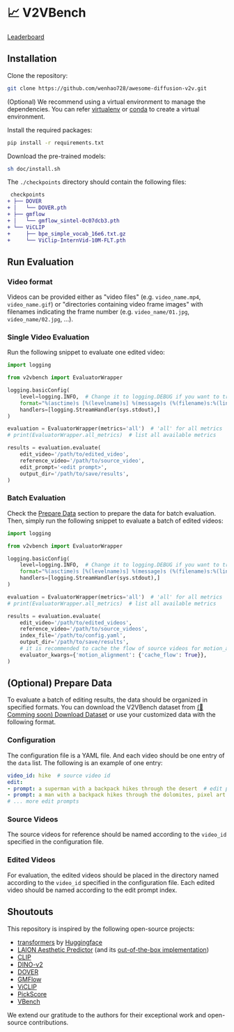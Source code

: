 # 📈 V2VBench
[Leaderboard](./leaderboard.md)

## Installation
Clone the repository:
```bash
git clone https://github.com/wenhao728/awesome-diffusion-v2v.git
```

(Optional) We recommend using a virtual environment to manage the dependencies. You can refer [virtualenv](https://virtualenv.pypa.io/en/latest/user_guide.html) or [conda](https://conda.io/projects/conda/en/latest/user-guide/tasks/manage-environments.html#activating-an-environment) to create a virtual environment.

Install the required packages:
```bash
pip install -r requirements.txt
```

Download the pre-trained models:
```bash
sh doc/install.sh
```
The `./checkpoints` directory should contain the following files:
```diff
 checkpoints
+ ├── DOVER
+ │   └── DOVER.pth
+ ├── gmflow
+ │   └── gmflow_sintel-0c07dcb3.pth
+ └── ViCLIP
+     ├── bpe_simple_vocab_16e6.txt.gz
+     └── ViClip-InternVid-10M-FLT.pth
```

## Run Evaluation
### Video format
Videos can be provided either as "video files" (e.g. `video_name.mp4`, `video_name.gif`) or "directories containing video frame images" with filenames indicating the frame number (e.g. `video_name/01.jpg`, `video_name/02.jpg`, ...).

### Single Video Evaluation
Run the following snippet to evaluate one edited video:
```python
import logging

from v2vbench import EvaluatorWrapper

logging.basicConfig(
    level=logging.INFO,  # Change it to logging.DEBUG if you want to troubleshoot
    format="%(asctime)s [%(levelname)s] %(message)s (%(filename)s:%(lineno)d)",
    handlers=[logging.StreamHandler(sys.stdout),]
)

evaluation = EvaluatorWrapper(metrics='all')  # 'all' for all metrics
# print(EvaluatorWrapper.all_metrics)  # list all available metrics

results = evaluation.evaluate(
    edit_video='/path/to/edited_video',
    reference_video='/path/to/source_video',
    edit_prompt='<edit prompt>',
    output_dir='/path/to/save/results',
)
```

### Batch Evaluation
Check the [Prepare Data](#optional-prepare-data) section to prepare the data for batch evaluation.
Then, simply run the following snippet to evaluate a batch of edited videos:
```python
import logging

from v2vbench import EvaluatorWrapper

logging.basicConfig(
    level=logging.INFO,  # Change it to logging.DEBUG if you want to troubleshoot
    format="%(asctime)s [%(levelname)s] %(message)s (%(filename)s:%(lineno)d)",
    handlers=[logging.StreamHandler(sys.stdout),]
)

evaluation = EvaluatorWrapper(metrics='all')  # 'all' for all metrics
# print(EvaluatorWrapper.all_metrics)  # list all available metrics

results = evaluation.evaluate(
    edit_video='/path/to/edited_videos',
    reference_video='/path/to/source_videos',
    index_file='/path/to/config.yaml',
    output_dir='/path/to/save/results',
    # it is recommended to cache the flow of source videos for motion_alignment to avoid redundant computation
    evaluator_kwargs={'motion_alignment': {'cache_flow': True}},
)
```

## (Optional) Prepare Data
To evaluate a batch of editing results, the data should be organized in specified formats. 
You can download the V2VBench dataset from [(🚧 Comming soon) Download Dataset](https://path/to/v2vbench) or use your customized data with the following format.

### Configuration
The configuration file is a YAML file. And each video should be one entry of the `data` list. The following is an example of one entry:
```yaml
video_id: hike  # source video id
edit:
- prompt: a superman with a backpack hikes through the desert  # edit prompt 0
- prompt: a man with a backpack hikes through the dolomites, pixel art  # edit prompt 1
# ... more edit prompts
```
### Source Videos
The source videos for reference should be named according to the `video_id` specified in the configuration file.

### Edited Videos
For evaluation, the edited videos should be placed in the directory named according to the `video_id` specified in the configuration file. Each edited video should be named according to the edit prompt index.


## Shoutouts
This repository is inspired by the following open-source projects:
- [transformers](https://github.com/huggingface/transformers) by [Huggingface](https://github.com/huggingface)
- [LAION Aesthetic Predictor](https://github.com/LAION-AI/aesthetic-predictor) (and its [out-of-the-box implementation](https://github.com/shunk031/simple-aesthetics-predictor))
- [CLIP](https://github.com/openai/CLIP)
- [DINO-v2](https://github.com/facebookresearch/dinov2)
- [DOVER](https://github.com/VQAssessment/DOVER)
- [GMFlow](https://github.com/haofeixu/gmflow)
- [ViCLIP](https://github.com/OpenGVLab/InternVideo)
- [PickScore](https://github.com/yuvalkirstain/PickScore)
- [VBench]()

We extend our gratitude to the authors for their exceptional work and open-source contributions.